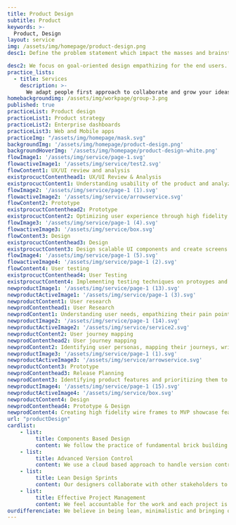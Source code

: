 ```yaml
---
title: Product Design
subtitle: Product
keywords: >-
  Product, Design
layout: service
img: /assets/img/homepage/product-design.png
desc1: Define the problem statement which impact the masses and brainstorm ideas to find a solution. Build a strong relationship between your application and its users.

desc2: We focus on goal-oriented design empathizing for the end users. We help you to design a simplified solution with a minimalist approach to provide a seamless customer experience and greater adoption.
practice_lists:
  - title: Services
    description: >-
      We adapt people first approach to collaborate and grow your ideas into human centered products or services.
homebackgroundimg: /assets/img/workpage/group-3.png
published: true
practiceList: Product design
practiceList1: Product strategy
practiceList2: Enterprise dashboards
practiceList3: Web and Mobile apps
practiceImg: "/assets/img/homepage/mask.svg"
backgroundImg: '/assets/img/homepage/product-design.png'
backgroundHoverImg: '/assets/img/homepage/product-design-white.png'
flowImage1: '/assets/img/service/page-1.svg'
flowactiveImage1: '/assets/img/service/test2.svg'
flowContent1: UX/UI review and analysis
existprocuctContenthead1: UX/UI Review & Analysis
existprocuctContent1: Understanding usability of the product and analyzing the customer experience
flowImage2: '/assets/img/service/page-1 (1).svg'
flowactiveImage2: '/assets/img/service/arrowservice.svg'
flowContent2: Prototype
existprocuctContenthead2: Prototype
existprocuctContent2: Optimizing user experience through high fidelity wire-frame and validating the same with the customer
flowImage3: '/assets/img/service/page-1 (4).svg'
flowactiveImage3: '/assets/img/service/box.svg'
flowContent3: Design
existprocuctContenthead3: Design
existprocuctContent3: Design scalable UI components and create screens which showcases better usability and  experience
flowImage4: '/assets/img/service/page-1 (5).svg'
flowactiveImage4: '/assets/img/service/page-1 (2).svg'
flowContent4: User testing
existprocuctContenthead4: User Testing
existprocuctContent4: Implementing testing techniques on protoypes and live sites. Listening to the end users to iterate and design better
newproductImage1: '/assets/img/service/page-1 (13).svg'
newproductActiveImage1: '/assets/img/service/page-1 (3).svg'
newproductContent1: User research
newprodContenthead1: User Research
newprodContent1: Understanding user needs, empathizing their pain points, competitor analysis and bench marking features
newproductImage2: '/assets/img/service/page-1 (14).svg'
newproductActiveImage2: '/assets/img/service/service2.svg'
newproductContent2: User journey mapping
newprodContenthead2: User journey mapping
newprodContent2: Identifying user personas, mapping their journeys, writing user stories and use cases, keeping in mind scale and business complexities
newproductImage3: '/assets/img/service/page-1 (1).svg'
newproductActiveImage3: '/assets/img/service/arrowservice.svg'
newproductContent3: Prototype
newprodContenthead3: Release Planning
newprodContent3: Identifying product features and prioritizing them to define MVPs. Working with the developers and project managers to plan release cycles
newproductImage4: '/assets/img/service/page-1 (15).svg'
newproductActiveImage4: '/assets/img/service/box.svg'
newproductContent4: Design
newprodContenthead4: Prototype & Design
newprodContent4: Creating high fidelity wire frames to MVP showcase features. Get validation from customers and design to scale and launch
url: "productDesign"
cardlist: 
    - list:
         title: Components Based Design 
         content: We follow the practice of fundamental brick building to make hand-off to the developers becomes effortless
    - list:
         title: Advanced Version Control 
         content: We use a cloud based approach to handle version control for design artifacts to achieve fast and fluid with our design releases
    - list:
         title: Lean Design Sprints 
         content: Our designers collaborate with other stakeholders to conduct effective sprint to identify and define the stages of product development.
    - list:
         title: Effective Project Management
         content: We feel accountable for the work and each project is owned by one lead designer who ensures that quality is delivered.
ourdifferenciate: We believe in being lean, minimalistic and bringing out the usability of the product through our sprint sessions. Having worked with large enterprises for over 3+years makes it easier for us to understand the innovation driven scalable designs.          
---
```

